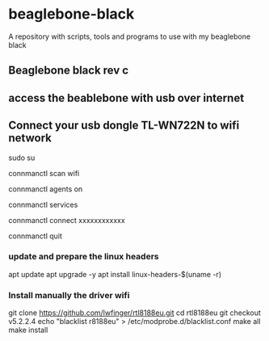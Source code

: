 # beaglebone-black
A repository with scripts, tools and programs to use with my beaglebone black


## Beaglebone black rev c

## access the beablebone with usb over internet

## Connect your usb dongle TL-WN722N to wifi network

sudo su


connmanctl scan wifi

connmanctl agents on

connmanctl services

connmanctl connect xxxxxxxxxxxx

connmanctl quit

### update and prepare the linux headers

apt update
apt upgrade -y
apt install linux-headers-$(uname -r)


### Install manually the driver wifi

git clone https://github.com/lwfinger/rtl8188eu.git
cd rtl8188eu
git checkout v5.2.2.4
echo "blacklist r8188eu" > /etc/modprobe.d/blacklist.conf
make all
make install











    



                

